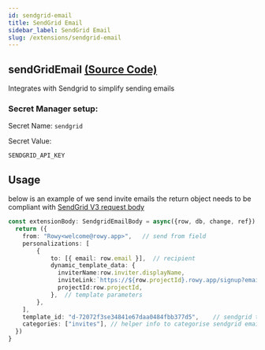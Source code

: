 ```yaml
---
id: sendgrid-email
title: SendGrid Email
sidebar_label: SendGrid Email
slug: /extensions/sendgrid-email
---
```


## sendGridEmail [(Source Code)](https://github.com/AntlerVC/firetable/blob/rc/ft_build/sparksLib/sendgridEmail.ts)

Integrates with Sendgrid to simplify sending emails

### Secret Manager setup:

Secret Name: ```sendgrid```

Secret Value: 
```
SENDGRID_API_KEY
```

## Usage

below is an example of we send invite emails
the return object needs to be compliant with [SendGrid V3 request body](https://sendgrid.api-docs.io/v3.0/mail-send/v3-mail-send) 

```typescript
const extensionBody: SendgridEmailBody = async({row, db, change, ref}) => {
  return ({
    from: "Rowy<welcome@rowy.app>",   // send from field
    personalizations: [
        {
            to: [{ email: row.email }],  // recipient
            dynamic_template_data: {
              inviterName:row.inviter.displayName,
              inviteLink:`https://${row.projectId}.rowy.app/signup?email=${row.email}`,
              projectId:row.projectId,
            },  // template parameters
        },
    ],
    template_id: "d-72072f3se34841e67daa0484fbb377d5",    // sendgrid template ID
    categories: ["invites"], // helper info to categorise sendgrid emails
  })
}
```